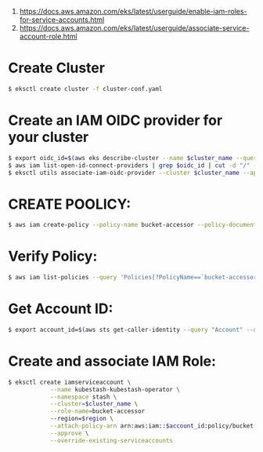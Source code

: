 1. https://docs.aws.amazon.com/eks/latest/userguide/enable-iam-roles-for-service-accounts.html
2. https://docs.aws.amazon.com/eks/latest/userguide/associate-service-account-role.html

# Create Cluster
```bash
$ eksctl create cluster -f cluster-conf.yaml
```
# Create an IAM OIDC provider for your cluster
```bash
$ export oidc_id=$(aws eks describe-cluster --name $cluster_name --query "cluster.identity.oidc.issuer" --output text | cut -d '/' -f 5)
$ aws iam list-open-id-connect-providers | grep $oidc_id | cut -d "/" -f4
$ eksctl utils associate-iam-oidc-provider --cluster $cluster_name --approve
```

# CREATE POOLICY:

```bash
$ aws iam create-policy --policy-name bucket-accessor --policy-document file://my-policy.json
```

# Verify Policy:
```bash
$ aws iam list-policies --query 'Policies[?PolicyName==`bucket-accessor`]' --region=$region
```

# Get Account ID:
```bash
$ export account_id=$(aws sts get-caller-identity --query "Account" --output text)
```

# Create and associate IAM Role:
```bash
$ eksctl create iamserviceaccount \
            --name kubestash-kubestash-operator \
            --namespace stash \
            --cluster=$cluster_name \
            --role-name=bucket-accessor
            --region=$region \
            --attach-policy-arn arn:aws:iam::$account_id:policy/bucket-accessor \
            --approve \
            --override-existing-serviceaccounts
```